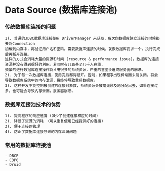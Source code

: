 # Data Source (数据库连接池)


### 传统数据库连接的问题

    1). 普通的JDBC数据库连接使用 DriverManager 来获取，每次向数据库建立连接的时候都要将Connection
    加载到内存中，再验证用户名和密码。需要数据库连接的时候，就像数据库要求一个，执行完成后再断开连接。
    这样的方式会消耗大量的资源和时间 (resource & performance issue)。数据库的连接资源并没有得到很好的利用。若同时有几百甚至几千人在线，
    频繁的进行数据库连接操作将占用很多的系统资源，严重的甚至会造成服务器的崩溃。
    2). 对于每一次数据库连接，使用完后都得断开。否则，如果程序出现异常而未能关闭，将会导致数据库系统中的内存泄漏，最终将导致重启数据库。
    3). 这种开发不能控制被创建的连接对象数，系统资源会被毫无顾及地分配出去，如果连接过多，也可能会导致内存泄漏，服务器崩溃。
    
    
    
### 数据库连接池技术的优势

    1). 提高程序的响应速度 (减少了创建连接相应的时间)
    2). 降低了资源的消耗 （可以重复使用已经提供好的连接)
    3). 便于连接的管理
    4). 防止了数据库连接导致的内存泄漏问题
    
    

### 常用的数据库连接池
    - DBCP
    - C3P0
    - Druid
